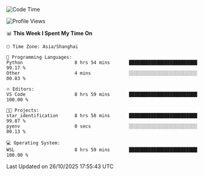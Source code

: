 <!--START_SECTION:waka-->
![Code Time](http://img.shields.io/badge/Code%20Time-3%2C147%20hrs%2044%20mins-blue)

![Profile Views](http://img.shields.io/badge/Profile%20Views-1-blue)

📊 **This Week I Spent My Time On** 

```text
🕑︎ Time Zone: Asia/Shanghai

💬 Programming Languages: 
Python                   8 hrs 54 mins       █████████████████████████   99.17 % 
Other                    4 mins              ░░░░░░░░░░░░░░░░░░░░░░░░░   00.83 % 

🔥 Editors: 
VS Code                  8 hrs 59 mins       █████████████████████████   100.00 % 

🐱‍💻 Projects: 
star_identification      8 hrs 58 mins       █████████████████████████   99.87 % 
pyenv                    0 secs              ░░░░░░░░░░░░░░░░░░░░░░░░░   00.13 % 

💻 Operating System: 
WSL                      8 hrs 59 mins       █████████████████████████   100.00 % 
```


 Last Updated on 26/10/2025 17:55:43 UTC
<!--END_SECTION:waka-->